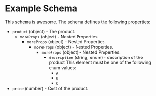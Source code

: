 # Example Schema
This schema is awesome.
The schema defines the following properties:
- `product` (object) - The product.
  - `moreProps` (object) - Nested Properties.
    - `moreProps` (object) - Nested Properties.
      - `moreProps` (object) - Nested Properties.
        - `moreProps` (object) - Nested Properties.
          - `description` (string, enum) - description of the product
This element must be one of the following enum values:
            - `A`
            - `B`
            - `C`
- `price` (number) - Cost of the product.